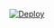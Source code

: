 [![Deploy](https://www.herokucdn.com/deploy/button.svg)](https://heroku.com/deploy?template=https://github.com/wilykun1994/memek.git)
